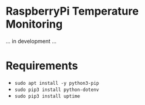 # RaspberryPi Temperature Monitoring
... in development ...

# Requirements
* `sudo apt install -y python3-pip`
* `sudo pip3 install python-dotenv`
* `sudo pip3 install uptime`